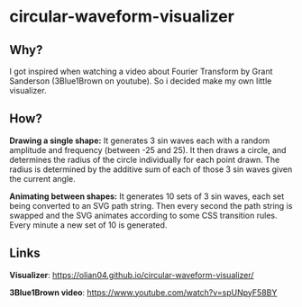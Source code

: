 # circular-waveform-visualizer

## Why?

I got inspired when watching a video about Fourier Transform by Grant Sanderson (3Blue1Brown on youtube). So i decided make my own little visualizer.
## How?

**Drawing a single shape:** It generates 3 sin waves each with a random amplitude and frequency (between -25 and 25). It then draws a circle, and determines the radius of the circle individually for each point drawn. The radius is determined by the additive sum of each of those 3 sin waves given the current angle.

**Animating between shapes:** It generates 10 sets of 3 sin waves, each set being converted to an SVG path string. Then every second the path string is swapped and the SVG animates according to some CSS transition rules. Every minute a new set of 10 is generated.

## Links

**Visualizer**: https://olian04.github.io/circular-waveform-visualizer/

**3Blue1Brown video**: https://www.youtube.com/watch?v=spUNpyF58BY
